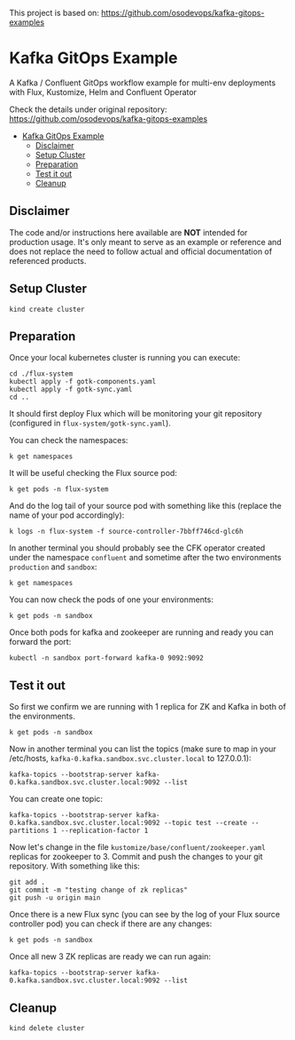 This project is based on: https://github.com/osodevops/kafka-gitops-examples 

# Kafka GitOps Example

A Kafka / Confluent GitOps workflow example for multi-env deployments with Flux, Kustomize, Helm and Confluent Operator

Check the details under original repository: https://github.com/osodevops/kafka-gitops-examples 

- [Kafka GitOps Example](#kafka-gitops-example)
  - [Disclaimer](#disclaimer)
  - [Setup Cluster](#setup-cluster)
  - [Preparation](#preparation)
  - [Test it out](#test-it-out)
  - [Cleanup](#cleanup)


## Disclaimer

The code and/or instructions here available are **NOT** intended for production usage. 
It's only meant to serve as an example or reference and does not replace the need to follow actual and official documentation of referenced products.

## Setup Cluster

```shell
kind create cluster
```

## Preparation

Once your local kubernetes cluster is running you can execute:

```shell
cd ./flux-system
kubectl apply -f gotk-components.yaml
kubectl apply -f gotk-sync.yaml
cd ..
```

It should first deploy Flux which will be monitoring your git repository (configured in `flux-system/gotk-sync.yaml`).

You can check the namespaces:

```shell
k get namespaces
```

It will be useful checking the Flux source pod:

```shell
k get pods -n flux-system
```

And do the log tail of your source pod with something like this (replace the name of your pod accordingly):

```shell
k logs -n flux-system -f source-controller-7bbff746cd-glc6h
```

In another terminal you should probably see the CFK operator created under the namespace `confluent` and sometime after the two environments `production` and `sandbox`:

```shell
k get namespaces
```

You can now check the pods of one your environments:

```shell
k get pods -n sandbox 
```

Once both pods for kafka and zookeeper are running and ready you can forward the port:

```shell
kubectl -n sandbox port-forward kafka-0 9092:9092
```

## Test it out

So first we confirm we are running with 1 replica for ZK and Kafka in both of the environments.

```shell
k get pods -n sandbox 
```

Now in another terminal you can list the topics (make sure to map in your /etc/hosts, `kafka-0.kafka.sandbox.svc.cluster.local` to 127.0.0.1):

```shell
kafka-topics --bootstrap-server kafka-0.kafka.sandbox.svc.cluster.local:9092 --list
```

You can create one topic:

```shell
kafka-topics --bootstrap-server kafka-0.kafka.sandbox.svc.cluster.local:9092 --topic test --create --partitions 1 --replication-factor 1
```

Now let's change in the file `kustomize/base/confluent/zookeeper.yaml` replicas for zookeeper to 3. Commit and push the changes to your git repository. With something like this:

```shell
git add .
git commit -m "testing change of zk replicas"
git push -u origin main
```

Once there is a new Flux sync (you can see by the log of your Flux source controller pod) you can check if there are any changes:

```shell
k get pods -n sandbox 
```

Once all new 3 ZK replicas are ready we can run again:

```shell
kafka-topics --bootstrap-server kafka-0.kafka.sandbox.svc.cluster.local:9092 --list
```

## Cleanup

```shell
kind delete cluster 
```